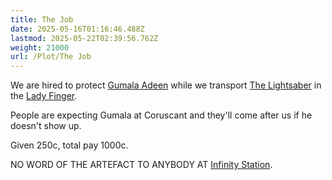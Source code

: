 ```yaml
---
title: The Job
date: 2025-05-16T01:16:46.488Z
lastmod: 2025-05-22T02:39:56.762Z
weight: 21000
url: /Plot/The Job
---
```

We are hired to protect [Gumala Adeen](/Characters/NPC/Gumala%20Adeen) while we transport [The Lightsaber](../The%20Lightsaber) in the [Lady Finger](../Lady%20Finger).

People are expecting Gumala at Coruscant and they'll come after us if he doesn't show up.

Given 250c, total pay 1000c.

NO WORD OF THE ARTEFACT TO ANYBODY AT [Infinity Station](/Places/Infinity%20Station/Infinity%20Station).
